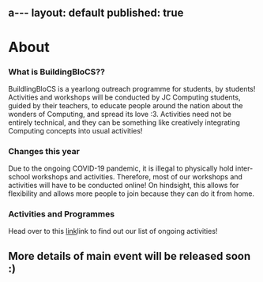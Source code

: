a---
layout: default
published: true
---

# About

### What is BuildingBloCS??
BuildlingBloCS is a yearlong outreach programme for students, by students! Activities and workshops will be conducted by JC Computing students, guided by their teachers, to educate people around the nation about the wonders of Computing, and spread its love :3. Activities need not be entirely technical, and they can be something like creatively integrating Computing concepts into usual activities!

### Changes this year
Due to the ongoing COVID-19 pandemic, it is illegal to physically hold inter-school workshops and activities. Therefore, most of our workshops and activities will have to be conducted online! On hindsight, this allows for flexibility and allows more people to join because they can do it from home.

### Activities and Programmes
Head over to this <a href="/2020/events-and-workshops">link</a>link to find out our list of ongoing activities!

<!--

## Fringe Games

We have **8 exciting games** lined up for you in BuildingBloCS 2018- From decoding secret passages, to solving puzzles, the possibilities are boundless! 
Participants will be pushed to work together and compete against other teams in a race against time.

Details and instructions of the fringe games will be released on the day itself for an element of surprise. **The Best Performing Team will win attractive prizes ;)**

# Photos

<a class="btn" href="https://photos.app.goo.gl/cntLndL2gY9cu0jK2">View Album</a>
-->
## More details of main event will be released soon :)
